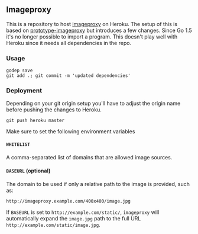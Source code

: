 ## Imageproxy

This is a repository to host [imageproxy](https://github.com/willnorris/imageproxy) on Heroku. The setup of this is based on [prototype-imageproxy](https://github.com/oreillymedia/prototype-imageproxy) but introduces a few changes. Since Go 1.5 it's no longer possible to import a program. This doesn't play well with Heroku since it needs all dependencies in the repo.

### Usage

```shell
godep save
git add .; git commit -m 'updated dependencies'
```

### Deployment
Depending on your git origin setup you'll have to adjust the origin name before pushing the changes to Heroku.

```shell
git push heroku master
```
Make sure to set the following environment variables

#### `WHITELIST`
A comma-separated list of domains that are allowed image sources.

#### `BASEURL` (optional)
The domain to be used if only a relative path to the image is provided, such as:
```
http://imageproxy.example.com/400x400/image.jpg
```

If `BASEURL` is set to `http://example.com/static/`, `imageproxy` will
automatically expand the `image.jpg` path to the full URL `http://example.com/static/image.jpg`.
